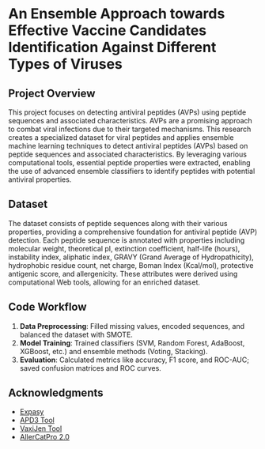 # An Ensemble Approach towards Effective Vaccine Candidates Identification Against Different Types of Viruses

## Project Overview

This project focuses on detecting antiviral peptides (AVPs) using peptide sequences and associated characteristics. AVPs are a promising approach to combat viral infections due to their targeted mechanisms. This research creates a specialized dataset for viral peptides and applies ensemble machine learning techniques to detect antiviral peptides (AVPs) based on peptide sequences and associated characteristics. By leveraging various computational tools, essential peptide properties were extracted, enabling the use of advanced ensemble classifiers to identify peptides with potential antiviral properties.


## Dataset

The dataset consists of peptide sequences along with their various properties, providing a comprehensive foundation for antiviral peptide (AVP) detection. Each peptide sequence is annotated with properties including molecular weight, theoretical pI, extinction coefficient, half-life (hours), instability index, aliphatic index, GRAVY (Grand Average of Hydropathicity), hydrophobic residue count, net charge, Boman Index (Kcal/mol), protective antigenic score, and allergenicity. These attributes were derived using computational Web tools, allowing for an enriched dataset.

## Code Workflow

1. **Data Preprocessing**: Filled missing values, encoded sequences, and balanced the dataset with SMOTE.
2. **Model Training**: Trained classifiers (SVM, Random Forest, AdaBoost, XGBoost, etc.) and ensemble methods (Voting, Stacking).
3. **Evaluation**: Calculated metrics like accuracy, F1 score, and ROC-AUC; saved confusion matrices and ROC curves.

## Acknowledgments

- [Expasy](https://web.expasy.org/protparam/)
- [APD3 Tool](https://aps.unmc.edu/prediction)
- [VaxiJen Tool](https://www.ddg-pharmfac.net/vaxijen/VaxiJen/VaxiJen.html)
- [AllerCatPro 2.0](https://allercatpro.bii.a-star.edu.sg/allergy/index.html)


